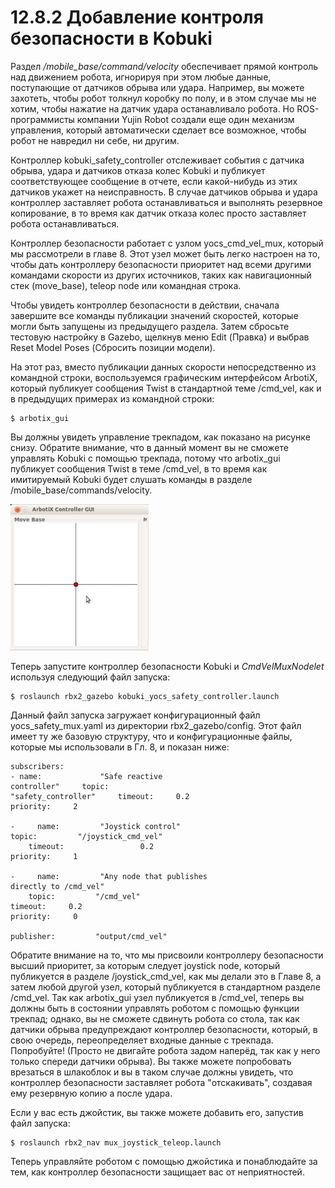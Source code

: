 # 12.8.2 Добавление контроля безопасности в Kobuki

Раздел _/mobile\_base/command/velocity_ обеспечивает прямой контроль над движением робота, игнорируя при этом любые данные, поступающие от датчиков обрыва или удара. Например, вы можете захотеть, чтобы робот толкнул коробку по полу, и в этом случае мы не хотим, чтобы нажатие на датчик удара останавливало робота. Но ROS-программисты компании Yujin Robot создали еще один механизм управления, который автоматически сделает все возможное, чтобы робот не навредил ни себе, ни другим.

Контроллер kobuki\_safety\_controller отслеживает события с датчика обрыва, удара и датчиков отказа колес Kobuki и публикует соответствующее сообщение в отчете, если какой-нибудь из этих датчиков укажет на неисправность. В случае датчиков обрыва и удара контроллер заставляет робота останавливаться и выполнять резервное копирование, в то время как датчик отказа колес просто заставляет робота останавливаться.

Контроллер безопасности работает с узлом yocs\_cmd\_vel\_mux, который мы рассмотрели в главе 8. Этот узел может быть легко настроен на то, чтобы дать контроллеру безопасности приоритет над всеми другими командами скорости из других источников, таких как навигационный стек \(move\_base\), teleop node или командная строка.

Чтобы увидеть контроллер безопасности в действии, сначала завершите все команды публикации значений скоростей, которые могли быть запущены из предыдущего раздела. Затем сбросьте тестовую настройку в Gazebo, щелкнув меню Edit \(Правка\) и выбрав Reset Model Poses \(Сбросить позиции модели\).

На этот раз, вместо публикации данных скорости непосредственно из командной строки, воспользуемся графическим интерфейсом ArbotiX, который публикует сообщения Twist в стандартной теме /cmd\_vel, как и в предыдущих примерах из командной строки:

```text
$ arbotix_gui
```

Вы должны увидеть управление трекпадом, как показано на рисунке снизу. Обратите внимание, что в данный момент вы не сможете управлять Kobuki с помощью трекпада, потому что arbotix\_gui публикует сообщения Twist в теме /cmd\_vel, в то время как имитируемый Kobuki будет слушать команды в разделе /mobile\_base/commands/velocity.

![](.gitbook/assets/image%20%281%29.png)

Теперь запустите контроллер безопасности Kobuki и _CmdVelMuxNodelet_ используя следующий файл запуска:

```text
$ roslaunch rbx2_gazebo kobuki_yocs_safety_controller.launch
```

Данный файл запуска загружает конфигурационный файл yocs\_safety\_mux.yaml из директории rbx2\_gazebo/config. Этот файл имеет ту же базовую структуру, что и конфигурационные файлы, которые мы использовали в Гл. 8, и показан ниже:

```text
subscribers:
- name:             "Safe reactive
controller"     topic:
"safety_controller"     timeout:     0.2
priority:     2

-     name:         "Joystick control"
topic:         "/joystick_cmd_vel"
    timeout:                 0.2
priority:     1

-     name:         "Any node that publishes
directly to /cmd_vel"
    topic:         "/cmd_vel"
timeout:     0.2
priority:     0

publisher:         "output/cmd_vel"
```

Обратите внимание на то, что мы присвоили контроллеру безопасности высший приоритет, за которым следует joystick node, который публикуется в разделе /joystick\_cmd\_vel, как мы делали это в Главе 8, а затем любой другой узел, который публикуется в стандартном разделе /cmd\_vel. Так как arbotix\_gui узел публикуется в /cmd\_vel, теперь вы должны быть в состоянии управлять роботом с помощью функции трекпад; однако, вы не сможете сдвинуть робота со стола, так как датчики обрыва предупреждают контроллер безопасности, который, в свою очередь, переопределяет входные данные с трекпада. Попробуйте! \(Просто не двигайте робота задом наперёд, так как у него только спереди датчики обрыва\). Вы также можете попробовать врезаться в шлакоблок и вы в таком случае должны увидеть, что контроллер безопасности заставляет робота "отскакивать", создавая ему резервную копию a после удара.

Если у вас есть джойстик, вы также можете добавить его, запустив файл запуска:

```text
$ roslaunch rbx2_nav mux_joystick_teleop.launch
```

Теперь управляйте роботом с помощью джойстика и понаблюдайте за тем, как контроллер безопасности защищает вас от неприятностей.


